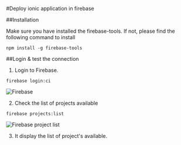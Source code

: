 #Deploy ionic application in firebase

##Installation

Make sure you have installed the firebase-tools. If not, please find the following command to install

```
npm install -g firebase-tools
```

##Login & test the connection

1. Login to Firebase.

```
firebase login:ci
```

![Firebase]('/images/firebase_ci.jpg')

2. Check the list of projects available

```
firebase projects:list
```

![Firebase project list]('/images/firebase_list.jpg')

3. It display the list of project's available.
